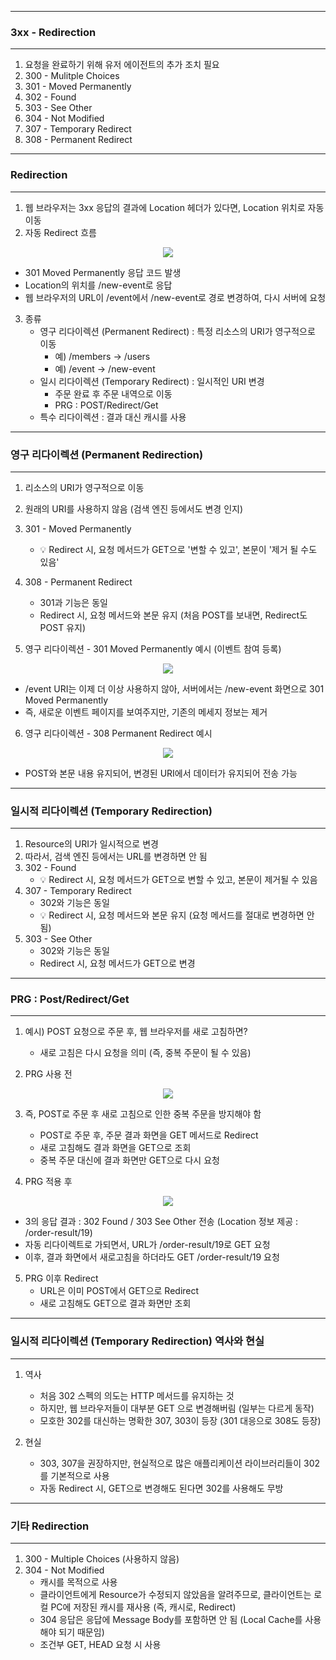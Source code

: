 -----
### 3xx - Redirection
-----
1. 요청을 완료하기 위해 유저 에이전트의 추가 조치 필요
2. 300 - Mulitple Choices
3. 301 - Moved Permanently
4. 302 - Found
5. 303 - See Other
6. 304 - Not Modified
7. 307 - Temporary Redirect
8. 308 - Permanent Redirect

-----
### Redirection
-----
1. 웹 브라우저는 3xx 응답의 결과에 Location 헤더가 있다면, Location 위치로 자동 이동
2. 자동 Redirect 흐름
<div align="center">
<img src="https://github.com/sooyounghan/HTTP/assets/34672301/258fd568-bc79-40d3-8141-78ac9c0b8576">
</div>

  - 301 Moved Permanently 응답 코드 발생
  - Location의 위치를 /new-event로 응답
  - 웹 브라우저의 URL이 /event에서 /new-event로 경로 변경하여, 다시 서버에 요청

3. 종류
   - 영구 리다이렉션 (Permanent Redirect) : 특정 리소스의 URI가 영구적으로 이동
     + 예) /members → /users
     + 예) /event → /new-event
   - 일시 리다이렉션 (Temporary Redirect) : 일시적인 URI 변경
     + 주문 완료 후 주문 내역으로 이동
     + PRG : POST/Redirect/Get
   - 특수 리다이렉션 : 결과 대신 캐시를 사용
  
-----
### 영구 리다이렉션 (Permanent Redirection)
-----
1. 리소스의 URI가 영구적으로 이동
2. 원래의 URI를 사용하지 않음 (검색 엔진 등에서도 변경 인지)
3. 301 - Moved Permanently
   - 💡 Redirect 시, 요청 메서드가 GET으로 '변할 수 있고', 본문이 '제거 될 수도 있음'
4. 308 - Permanent Redirect
   - 301과 기능은 동일
   - Redirect 시, 요청 메서드와 본문 유지 (처음 POST를 보내면, Redirect도 POST 유지)

5. 영구 리다이렉션 - 301 Moved Permanently 예시 (이벤트 참여 등록)
<div align="center">
<img src="https://github.com/sooyounghan/HTTP/assets/34672301/2d940402-e3a9-4f64-aa4a-416be7495755">
</div>

   - /event URI는 이제 더 이상 사용하지 않아, 서버에서는 /new-event 화면으로 301 Moved Permanently
   - 즉, 새로운 이벤트 페이지를 보여주지만, 기존의 메세지 정보는 제거

6. 영구 리다이렉션 - 308 Permanent Redirect 예시
<div align="center">
<img src="https://github.com/sooyounghan/HTTP/assets/34672301/2da65623-9c00-424a-a9b6-4c822f381dd1">
</div>

  - POST와 본문 내용 유지되어, 변경된 URI에서 데이터가 유지되어 전송 가능
  
-----
### 일시적 리다이렉션 (Temporary Redirection)
-----
1. Resource의 URI가 일시적으로 변경
2. 따라서, 검색 엔진 등에서는 URL를 변경하면 안 됨
3. 302 - Found
   - 💡 Redirect 시, 요청 메서드가 GET으로 변할 수 있고, 본문이 제거될 수 있음
4. 307 - Temporary Redirect
   - 302와 기능은 동일
   - 💡 Redirect 시, 요청 메서드와 본문 유지 (요청 메서드를 절대로 변경하면 안 됨)
5. 303 - See Other
   - 302와 기능은 동일
   - Redirect 시, 요청 메서드가 GET으로 변경

-----
### PRG : Post/Redirect/Get
-----
1. 예시) POST 요청으로 주문 후, 웹 브라우저를 새로 고침하면?
   - 새로 고침은 다시 요청을 의미 (즉, 중복 주문이 될 수 있음)

2. PRG 사용 전
<div align="center">
<img src="https://github.com/sooyounghan/HTTP/assets/34672301/d3828387-0859-4add-b8c8-9dc0ff237aa4">
</div>

3. 즉, POST로 주문 후 새로 고침으로 인한 중복 주문을 방지해야 함
   - POST로 주문 후, 주문 결과 화면을 GET 메서드로 Redirect
   - 새로 고침해도 결과 화면을 GET으로 조회
   - 중복 주문 대신에 결과 화면만 GET으로 다시 요청

4. PRG 적용 후
<div align="center">
<img src="https://github.com/sooyounghan/HTTP/assets/34672301/a4e5ac0a-b8e9-4f06-9e6e-2ffd313c3641">
</div>

  - 3의 응답 결과 : 302 Found / 303 See Other 전송 (Location 정보 제공 : /order-result/19)
  - 자동 리다이렉트로 가되면서, URL가 /order-result/19로 GET 요청
  - 이후, 결과 화면에서 새로고침을 하더라도 GET /order-result/19 요청

5. PRG 이후 Redirect
   - URL은 이미 POST에서 GET으로 Redirect
   - 새로 고침해도 GET으로 결과 화면만 조회
  
-----
### 일시적 리다이렉션 (Temporary Redirection) 역사와 현실
-----
1. 역사
   - 처음 302 스펙의 의도는 HTTP 메서드를 유지하는 것
   - 하지만, 웹 브라우저들이 대부분 GET 으로 변경해버림 (일부는 다르게 동작)
   - 모호한 302를 대신하는 명확한 307, 303이 등장 (301 대응으로 308도 등장)

2. 현실
   - 303, 307을 권장하지만, 현실적으로 많은 애플리케이션 라이브러리들이 302를 기본적으로 사용
   - 자동 Redirect 시, GET으로 변경해도 된다면 302를 사용해도 무방

-----
### 기타 Redirection
-----
1. 300 - Multiple Choices (사용하지 않음)
2. 304 - Not Modified
   - 캐시를 목적으로 사용
   - 클라이언트에게 Resource가 수정되지 않았음을 알려주므로, 클라이언트는 로컬 PC에 저장된 캐시를 재사용 (즉, 캐시로, Redirect)
   - 304 응답은 응답에 Message Body를 포함하면 안 됨 (Local Cache를 사용해야 되기 때문임)
   - 조건부 GET, HEAD 요청 시 사용
